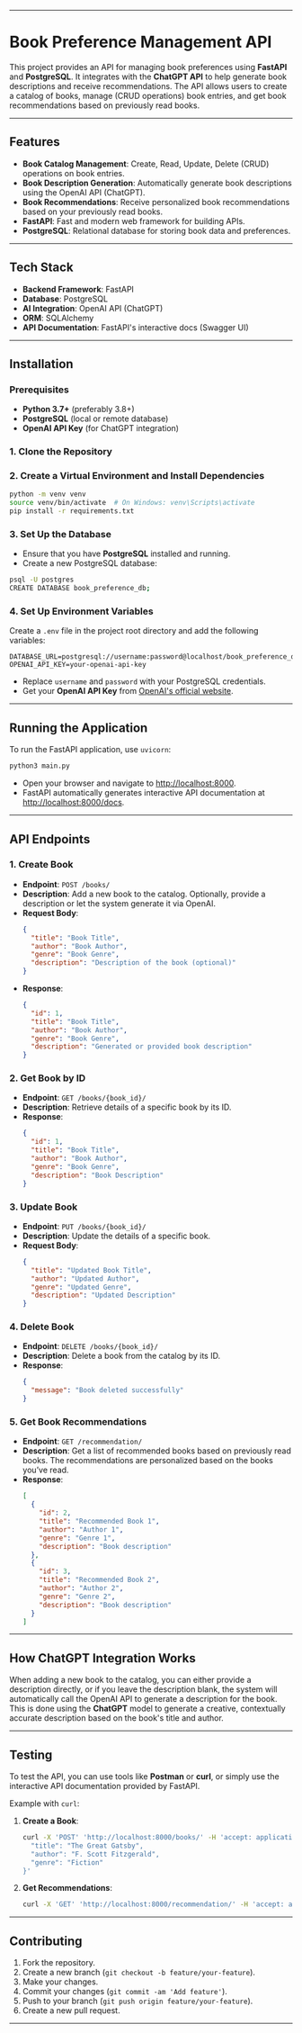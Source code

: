 
---

# Book Preference Management API

This project provides an API for managing book preferences using **FastAPI** and **PostgreSQL**. It integrates with the **ChatGPT API** to help generate book descriptions and receive recommendations. The API allows users to create a catalog of books, manage (CRUD operations) book entries, and get book recommendations based on previously read books.

---

## Features

- **Book Catalog Management**: Create, Read, Update, Delete (CRUD) operations on book entries.
- **Book Description Generation**: Automatically generate book descriptions using the OpenAI API (ChatGPT).
- **Book Recommendations**: Receive personalized book recommendations based on your previously read books.
- **FastAPI**: Fast and modern web framework for building APIs.
- **PostgreSQL**: Relational database for storing book data and preferences.

---

## Tech Stack

- **Backend Framework**: FastAPI
- **Database**: PostgreSQL
- **AI Integration**: OpenAI API (ChatGPT)
- **ORM**: SQLAlchemy
- **API Documentation**: FastAPI's interactive docs (Swagger UI)

---

## Installation

### Prerequisites

- **Python 3.7+** (preferably 3.8+)
- **PostgreSQL** (local or remote database)
- **OpenAI API Key** (for ChatGPT integration)

### 1. Clone the Repository

### 2. Create a Virtual Environment and Install Dependencies

```bash
python -m venv venv
source venv/bin/activate  # On Windows: venv\Scripts\activate
pip install -r requirements.txt
```

### 3. Set Up the Database

- Ensure that you have **PostgreSQL** installed and running.
- Create a new PostgreSQL database:

```bash
psql -U postgres
CREATE DATABASE book_preference_db;
```

### 4. Set Up Environment Variables

Create a `.env` file in the project root directory and add the following variables:

```env
DATABASE_URL=postgresql://username:password@localhost/book_preference_db
OPENAI_API_KEY=your-openai-api-key
```

- Replace `username` and `password` with your PostgreSQL credentials.
- Get your **OpenAI API Key** from [OpenAI's official website](https://platform.openai.com/signup).

---

## Running the Application

To run the FastAPI application, use `uvicorn`:

```bash
python3 main.py
```

- Open your browser and navigate to [http://localhost:8000](http://localhost:8000).
- FastAPI automatically generates interactive API documentation at [http://localhost:8000/docs](http://localhost:8000/docs).

---

## API Endpoints

### 1. **Create Book**

- **Endpoint**: `POST /books/`
- **Description**: Add a new book to the catalog. Optionally, provide a description or let the system generate it via OpenAI.
- **Request Body**:
  ```json
  {
    "title": "Book Title",
    "author": "Book Author",
    "genre": "Book Genre",
    "description": "Description of the book (optional)"
  }
  ```
- **Response**:
  ```json
  {
    "id": 1,
    "title": "Book Title",
    "author": "Book Author",
    "genre": "Book Genre",
    "description": "Generated or provided book description"
  }
  ```

### 2. **Get Book by ID**

- **Endpoint**: `GET /books/{book_id}/`
- **Description**: Retrieve details of a specific book by its ID.
- **Response**:
  ```json
  {
    "id": 1,
    "title": "Book Title",
    "author": "Book Author",
    "genre": "Book Genre",
    "description": "Book Description"
  }
  ```

### 3. **Update Book**

- **Endpoint**: `PUT /books/{book_id}/`
- **Description**: Update the details of a specific book.
- **Request Body**:
  ```json
  {
    "title": "Updated Book Title",
    "author": "Updated Author",
    "genre": "Updated Genre",
    "description": "Updated Description"
  }
  ```

### 4. **Delete Book**

- **Endpoint**: `DELETE /books/{book_id}/`
- **Description**: Delete a book from the catalog by its ID.
- **Response**:
  ```json
  {
    "message": "Book deleted successfully"
  }
  ```

### 5. **Get Book Recommendations**

- **Endpoint**: `GET /recommendation/`
- **Description**: Get a list of recommended books based on previously read books. The recommendations are personalized based on the books you’ve read.
- **Response**:
  ```json
  [
    {
      "id": 2,
      "title": "Recommended Book 1",
      "author": "Author 1",
      "genre": "Genre 1",
      "description": "Book description"
    },
    {
      "id": 3,
      "title": "Recommended Book 2",
      "author": "Author 2",
      "genre": "Genre 2",
      "description": "Book description"
    }
  ]
  ```

---

## How ChatGPT Integration Works

When adding a new book to the catalog, you can either provide a description directly, or if you leave the description blank, the system will automatically call the OpenAI API to generate a description for the book. This is done using the **ChatGPT** model to generate a creative, contextually accurate description based on the book's title and author.

---

## Testing

To test the API, you can use tools like **Postman** or **curl**, or simply use the interactive API documentation provided by FastAPI.

Example with `curl`:

1. **Create a Book**:
   ```bash
   curl -X 'POST' 'http://localhost:8000/books/' -H 'accept: application/json' -H 'Content-Type: application/json' -d '{
     "title": "The Great Gatsby",
     "author": "F. Scott Fitzgerald",
     "genre": "Fiction"
   }'
   ```

2. **Get Recommendations**:
   ```bash
   curl -X 'GET' 'http://localhost:8000/recommendation/' -H 'accept: application/json'
   ```

---

## Contributing

1. Fork the repository.
2. Create a new branch (`git checkout -b feature/your-feature`).
3. Make your changes.
4. Commit your changes (`git commit -am 'Add feature'`).
5. Push to your branch (`git push origin feature/your-feature`).
6. Create a new pull request.

---
